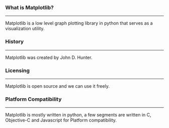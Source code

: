 ### What is Matplotlib?

---

Matplotlib is a low level graph plotting library in python that serves as a visualization utility.

### History

---

Matplotlib was created by John D. Hunter.

### Licensing

---

Matplotlib is open source and we can use it freely.

### Platform Compatibility

---

Matplotlib is mostly written in python, a few segments are written in C, Objective-C and Javascript for Platform compatibility.
